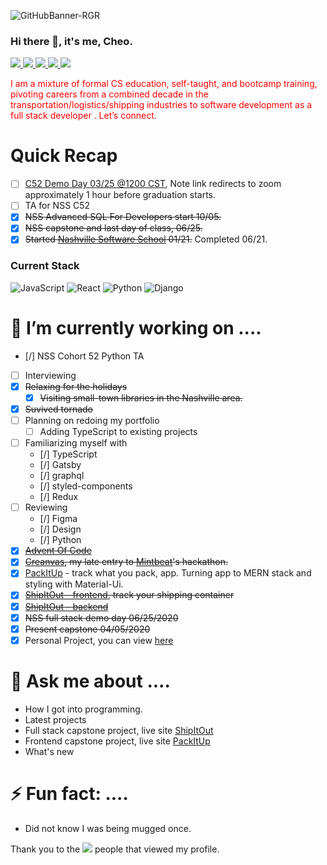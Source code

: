 ![GitHubBanner-RGR](https://user-images.githubusercontent.com/5026476/118163242-6350f780-b3e7-11eb-9fac-68877b5bbce7.png)

### Hi there 🤔, it's me, Cheo.
<div align="left">
    <a href="https://cheor.github.io/portfolio/" target="_blank" rel="noopener noreferrer">
        <img src="https://img.shields.io/badge/portfolio-%233B4D98.svg?style=for-the-badge&logo=Jasmine&logoColor=white">
    </a>
    <a href="https://www.linkedin.com/in/cheo-roman/" target="_blank" rel="noopener noreferrer">
        <img src="https://img.shields.io/badge/linkedin-%230077B5.svg?style=for-the-badge&logo=linkedin&logoColor=white">
    </a>
        <a href="https://codepen.io/CheoR/full/QzPJbQ" target="_blank" rel="noopener noreferrer">
        <img src="https://img.shields.io/badge/codepen-%23121011.svg?style=for-the-badge&logo=codepen&logoColor=white">
    </a>
    </a>
    <a href="https://www.freecodecamp.org/cheor" target="_blank" rel="noopener noreferrer">
        <img src="https://img.shields.io/badge/FCC-%23404d59.svg?style=for-the-badge&logo=freeCodeCamp&logoColor=white">
    </a>
    <a href="https://docs.google.com/document/d/1ewN8XsnPsNybY3WOg0Q4fAEtmH9xlSKBw3ebqS-1N4Q/export?format=pdf" target="_blank" rel="noopener noreferrer">
        <img src="https://img.shields.io/badge/Resume-005AF0.svg?style=for-the-badge&logo=adobe&logoColor=white">
    </a>
</div>

<div align="left" style="color:red;">
    <p style="color:red;">
        I am a mixture of formal CS education, self-taught, and bootcamp training, pivoting careers from a combined decade in the transportation/logistics/shipping industries to software development as a full stack developer .  Let’s connect.
    </p>
</div>

# Quick Recap
- [ ] [C52 Demo Day 03/25 @1200 CST](http://nashss.com/graduation), Note link redirects to zoom approximately 1 hour before graduation starts.
- [ ] TA for NSS C52
- [X] ~~NSS Advanced SQL For Developers start 10/05.~~
- [X] ~~NSS capstone and last day of class, 06/25.~~
- [X] ~~Started [Nashville Software School](http://nashvillesoftwareschool.com/) 01/21.~~ Completed 06/21.

### Current Stack

![JavaScript](https://img.shields.io/badge/javascript-%23323330.svg?style=for-the-badge&logo=javascript&logoColor=%23F7DF1E)
![React](https://img.shields.io/badge/react-%2320232a.svg?style=for-the-badge&logo=react&logoColor=%2361DAFB)
![Python](https://img.shields.io/badge/python-3670A0?style=for-the-badge&logo=python&logoColor=ffdd54)
![Django](https://img.shields.io/badge/django-%23092E20.svg?style=for-the-badge&logo=django&logoColor=white)

# 🔭 I’m currently working on ....
- [/] NSS Cohort 52 Python TA
- [ ] Interviewing
- [X] ~~Relaxing for the holidays~~
  - [X] ~~Visiting small-town libraries in the Nashville area.~~
- [X] ~~Suvived tornado~~
- [ ] Planning on redoing my portfolio
  - [ ] Adding TypeScript to existing projects 
- [ ] Familiarizing myself with
  - [/] TypeScript
  - [/] Gatsby
  - [/] graphql
  - [/] styled-components
  - [/] Redux
- [ ] Reviewing
  - [/] Figma
  - [/] Design
  - [/] Python
- [X] ~~[Advent Of Code](adventofcode.com)~~
- [X] ~~[Creanvas](https://github.com/CheoR/creanvas), my late entry to [Mintbeat](https://mintbean.io/meets/cfa4fa54-c706-4c51-a04f-671f6686f9fd)'s hackathon.~~
- [X] [PackItUp](https://github.com/CheoR/pack-it-up) - track what you pack, app. Turning app to MERN stack and styling with Material-Ui.
- [X] ~~[ShipItOut - frontend](https://github.com/CheoR/shipItOut-client), track your shipping container~~
- [X] ~~[ShipItOut - backend](https://github.com/CheoR/shipItOut-server)~~
- [X] ~~NSS full stack demo day 06/25/2020~~
- [X] ~~Present capstone 04/05/2020~~
- [X] Personal Project, you can view [ here ](https://cheor.github.io/portfolio/)

# 💬 Ask me about ....
- How I got into programming.
- Latest projects
- Full stack capstone project, live site [ShipItOut](https://shipitout.herokuapp.com/)
- Frontend capstone project, live site [PackItUp](https://cr-demo--packitup.netlify.app)
- What's new

# ⚡ Fun fact: ....
- Did not know I was being mugged once.


Thank you to the ![](https://komarev.com/ghpvc/?username=CheoR&label=) people that viewed my profile.
<!--
**CheoR/CheoR** is a ✨ _special_ ✨ repository because its `README.md` (this file) appears on your GitHub profile.
- ![LinkedInBanner-msg]
( https://user-images.githubusercontent.com/5026476/109435574-b7e7f780-79e0-11eb-9cb1-17ab2c393757 .png)

Here are some ideas to get you started:

- 🔭 I’m currently working on ...
- 🌱 I’m currently learning ...
- 👯 I’m looking to collaborate on ...
- 🤔 I’m looking for help with ...
- 💬 Ask me about ...
- 📫 How to reach me: ...
- 😄 Pronouns: ...
- ⚡ Fun fact: ...
-->
